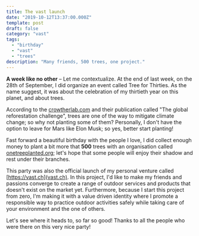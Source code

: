 ```yaml
---
title: The vast launch
date: "2019-10-12T13:37:00.000Z"
template: post
draft: false
category: "vast"
tags:   
  - "birthday"
  - "vast"
  - "trees"
description: "Many friends, 500 trees, one project."
---
```


**A week like no other** – Let me contextualize. At the end of last week, on the 28th of September, 
I did organize an event called Tree for Thirties. As the name suggest, it was about the celebration 
of my thirtieth year on this planet, and about trees.

According to the [crowtherlab.com](https://www.crowtherlab.com/) and their publication called "The 
global reforestation challenge", trees are one of the way to mitigate climate change; so why not 
planting some of them? Personally, I don't have the option to leave for Mars like Elon Musk; so yes, 
better start planting!

Fast forward a beautiful birthday with the people I love, I did collect enough money to plant a bit
more that **500** trees with an organisation called [onetreeplanted.org](https://www.onetreeplanted.org); 
let's hope that some people will enjoy their shadow and rest under their branches.

This party was also the official launch of my personal venture called [https://vast.ch](vast.ch). In this 
project, I'd like to make my friends and passions converge to create a range of outdoor services and products
that doesn't exist on the market yet. Furthermore, because I start this project from zero, I'm making it with 
a value driven identity where I promote a responsible way to practice outdoor activities safely while taking 
care of your environment and the one of others.
 
Let's see where it heads to, so far so good! Thanks to all the people who were there on this very nice party!
